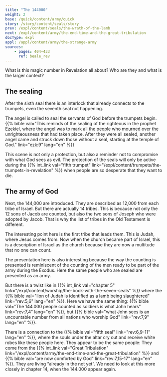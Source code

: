 ```yaml
---
title: "The 144000"
weight: 2
base: /quick/content/army/quick
story: /story/content/seals/story
prev: /expl/content/seals/the-wrath-of-the-lamb
next: /expl/content/army/the-end-time-and-the-great-tribulation
docType: expl
appl: /appl/content/army/the-strange-army
sources:
    - pages: 404–433
      ref: beale_rev
---
```


What is this magic number in Revelation all about? Who are they and what is the larger context?

## The sealing

<a name="9366"></a>
After the sixth seal there is an interlock that already connects to the trumpets, even the seventh seal not happening.

The angel is called to seal the servants of God before the trumpets begin. {{% bible val="This reminds of the sealing of the righteous in the prophet Ezekiel, where the angel was to mark all the people who mourned over the unrighteousness that had taken place. After they were all sealed, another angel came and struck down those without a seal, starting at the temple of God." link="ezk:9" lang="en" %}}

This scene is not only a protection, but also a reminder not to compromise with what God sees as evil. The protection of the seals will only be active during the {{% int_link val="fifth trumpet" link="/expl/content/trumpets/the-trumpets-in-revelation" %}} when people are so desperate that they want to die.

## The army of God

<a name="2cd4"></a>
Next, the 144,000 are introduced. They are described as 12,000 from each tribe of Israel. But there are actually 14 tribes. This is because not only the 12 sons of Jacob are counted, but also the two sons of Joseph who were adopted by Jacob. That is why the list of tribes in the Old Testament is different.

The interesting point here is the first tribe that leads them. This is Judah, where Jesus comes from. Now when the church became part of Israel, this is a description of Israel as the church because they are now a multitude that no one can count.

The presentation here is also interesting because the way the counting is presented is reminiscent of the counting of the men ready to be part of the army during the Exodus. Here the same people who are sealed are presented as an army.

But there is a twist like in {{% int_link val="chapter 5" link="/expl/content/worship/the-book-with-the-seven-seals" %}} where the {{% bible val="lion of Judah is identified as a lamb being slaughtered" link="rev:5,6" lang="en" %}}. Here we have the same thing: {{% bible val="The 144.000 people counted as soldiers is what John hears" link="rev:7,4" lang="en" %}}, but {{% bible val="what John sees is an uncountable number from all nations who worship God" link="rev:7,9" lang="en" %}}.

There is a connection to the {{% bible val="fifth seal" link="rev:6,9-11" lang="en" %}}, where the souls under the altar cry out and receive white robes like these people here. They appear to be the same people: They come from the {{% int_link val="Great Tribulation" link="/expl/content/army/the-end-time-and-the-great-tribulation" %}} and {{% bible val="are now comforted by God" link="rev:7,15-17" lang="en" %}}. They are living “already in the not yet”. We need to look at this more closely in chapter 14, when the 144.000 appear again.
